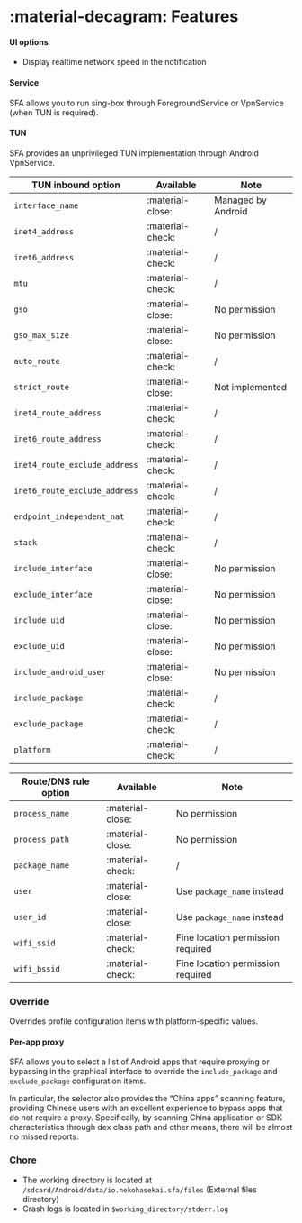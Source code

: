 # :material-decagram: Features

#### UI options

* Display realtime network speed in the notification

#### Service

SFA allows you to run sing-box through ForegroundService or VpnService (when TUN is required).

#### TUN

SFA provides an unprivileged TUN implementation through Android VpnService.

| TUN inbound option            | Available        | Note               |
|-------------------------------|------------------|--------------------|
| `interface_name`              | :material-close: | Managed by Android |
| `inet4_address`               | :material-check: | /                  |
| `inet6_address`               | :material-check: | /                  |
| `mtu`                         | :material-check: | /                  |
| `gso`                         | :material-close: | No permission      |
| `gso_max_size`                | :material-close: | No permission      |
| `auto_route`                  | :material-check: | /                  |
| `strict_route`                | :material-close: | Not implemented    |
| `inet4_route_address`         | :material-check: | /                  |
| `inet6_route_address`         | :material-check: | /                  |
| `inet4_route_exclude_address` | :material-check: | /                  |
| `inet6_route_exclude_address` | :material-check: | /                  |
| `endpoint_independent_nat`    | :material-check: | /                  |
| `stack`                       | :material-check: | /                  |
| `include_interface`           | :material-close: | No permission      |
| `exclude_interface`           | :material-close: | No permission      |
| `include_uid`                 | :material-close: | No permission      |
| `exclude_uid`                 | :material-close: | No permission      |
| `include_android_user`        | :material-close: | No permission      |
| `include_package`             | :material-check: | /                  |
| `exclude_package`             | :material-check: | /                  |
| `platform`                    | :material-check: | /                  |

| Route/DNS rule option | Available        | Note                              |
|-----------------------|------------------|-----------------------------------|
| `process_name`        | :material-close: | No permission                     |
| `process_path`        | :material-close: | No permission                     |
| `package_name`        | :material-check: | /                                 |
| `user`                | :material-close: | Use `package_name` instead        |
| `user_id`             | :material-close: | Use `package_name` instead        |
| `wifi_ssid`           | :material-check: | Fine location permission required |
| `wifi_bssid`          | :material-check: | Fine location permission required |

### Override

Overrides profile configuration items with platform-specific values.

#### Per-app proxy

SFA allows you to select a list of Android apps that require proxying or bypassing in the graphical interface to
override the `include_package` and `exclude_package` configuration items.

In particular, the selector also provides the “China apps” scanning feature, providing Chinese users with an excellent
experience to bypass apps that do not require a proxy. Specifically, by scanning China application or SDK
characteristics through dex class path and other means, there will be almost no missed reports.

### Chore

* The working directory is located at `/sdcard/Android/data/io.nekohasekai.sfa/files` (External files directory)
* Crash logs is located in `$working_directory/stderr.log`
